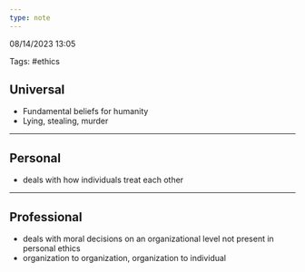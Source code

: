 ```yaml
---
type: note
---
```

08/14/2023 13:05

Tags: #ethics 



## Universal

- Fundamental beliefs for humanity
- Lying, stealing, murder

---

## Personal

- deals with how individuals treat each other


---

## Professional

- deals with moral decisions on an organizational level not present in personal ethics
- organization to organization, organization to individual